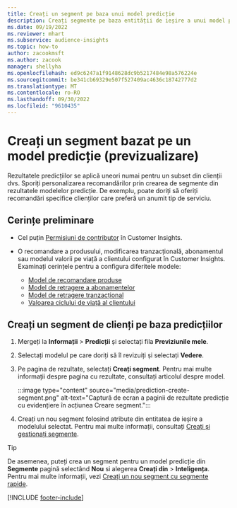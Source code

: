 ```yaml
---
title: Creați un segment pe baza unui model predicție
description: Creați segmente pe baza entității de ieșire a unui model predicție.
ms.date: 09/19/2022
ms.reviewer: mhart
ms.subservice: audience-insights
ms.topic: how-to
author: zacookmsft
ms.author: zacook
manager: shellyha
ms.openlocfilehash: ed9c6247a1f9148628dc9b5217484e98a576224e
ms.sourcegitcommit: be341cb69329e507f527409ac4636c18742777d2
ms.translationtype: MT
ms.contentlocale: ro-RO
ms.lasthandoff: 09/30/2022
ms.locfileid: "9610435"
---
```

# <a name="create-a-segment-based-on-a-prediction-model-preview"></a>Creați un segment bazat pe un model predicție (previzualizare)

Rezultatele predicțiilor se aplică uneori numai pentru un subset din clienții dvs. Sporiți personalizarea recomandărilor prin crearea de segmente din rezultatele modelelor predicție. De exemplu, poate doriți să oferiți recomandări specifice clienților care preferă un anumit tip de serviciu.

## <a name="prerequisites"></a>Cerințe preliminare

- Cel puțin [Permisiuni de contributor](permissions.md) în Customer Insights.

- O recomandare a produsului, modificarea tranzacțională, abonamentul sau modelul valorii pe viață a clientului configurat în Customer Insights. Examinați cerințele pentru a configura diferitele modele:

  - [Model de recomandare produse](predict-product-recommendation.md)
  - [Model de retragere a abonamentelor](predict-subscription-churn.md)
  - [Model de retragere tranzacțional](predict-transactional-churn.md)
  - [Valoarea ciclului de viață al clientului](predict-customer-lifetime-value.md)

## <a name="create-a-customer-segment-based-on-predictions"></a>Creați un segment de clienți pe baza predicțiilor

1. Mergeți la **Informații** > **Predicții** și selectați fila **Previziunile mele**.

1. Selectați modelul pe care doriți să îl revizuiți și selectați **Vedere**.

1. Pe pagina de rezultate, selectați **Creați segment**. Pentru mai multe informații despre pagina cu rezultate, consultați articolul despre model.

   :::image type="content" source="media/prediction-create-segment.png" alt-text="Captură de ecran a paginii de rezultate predicție cu evidențiere în acțiunea Creare segment.":::

1. Creați un nou segment folosind atribute din entitatea de ieșire a modelului selectat. Pentru mai multe informații, consultați [Creați și gestionați segmente](segments.md).

> [!TIP]
> De asemenea, puteți crea un segment pentru un model predicție din **Segmente** pagină selectând **Nou** si alegerea **Creați din** > **Inteligența**. Pentru mai multe informații, vezi [Creați un nou segment cu segmente rapide](segment-quick.md).

[!INCLUDE [footer-include](includes/footer-banner.md)]
